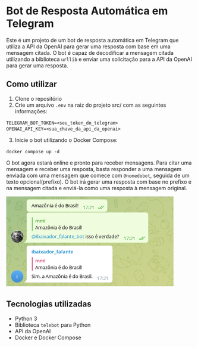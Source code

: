 # Bot de Resposta Automática em Telegram

Este é um projeto de um bot de resposta automática em Telegram que utiliza a API da OpenAI para gerar uma resposta com base em uma mensagem citada. O bot é capaz de decodificar a mensagem citada utilizando a biblioteca `urllib` e enviar uma solicitação para a API da OpenAI para gerar uma resposta.

## Como utilizar

1. Clone o repositório
2. Crie um arquivo `.env` na raiz do projeto src/ com as seguintes informações:
```
TELEGRAM_BOT_TOKEN=<seu_token_do_telegram>
OPENAI_API_KEY=<sua_chave_da_api_da_openai>
```

3. Inicie o bot utilizando o Docker Compose:
```
docker compose up -d
```

O bot agora estará online e pronto para receber mensagens. Para citar uma mensagem e receber uma resposta, basta responder a uma mensagem enviada com uma mensagem que comece com `@nomedobot`, seguida de um texto opcional(prefixo). O bot irá gerar uma resposta com base no prefixo e na mensagem citada e enviá-la como uma resposta à mensagem original.

![Screenshot of a comment on a GitHub issue showing an image, added in the Markdown, of an Octocat smiling and raising a tentacle.](print.png)

## Tecnologias utilizadas

- Python 3
- Biblioteca `telebot` para Python
- API da OpenAI
- Docker e Docker Compose
